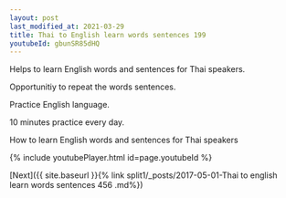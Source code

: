 ```yaml
---
layout: post
last_modified_at: 2021-03-29
title: Thai to English learn words sentences 199 
youtubeId: gbunSR85dHQ
---
```

 
 
Helps to learn English words and sentences for Thai speakers.

Opportunitiy to repeat the words sentences. 

Practice English language. 
 
10 minutes practice every day. 
 
How to learn English words and sentences for Thai speakers 
 
{% include youtubePlayer.html id=page.youtubeId %}
 
 
[Next]({{ site.baseurl }}{% link  split1/_posts/2017-05-01-Thai to english learn words sentences 456 .md%})
 
